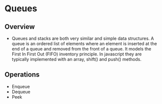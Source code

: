 # Queues

## Overview
- Queues and stacks are both very similar and simple data structures. A queue is an ordered list of elements where an element is inserted at the end of a queue and removed from the front of a queue. It models the First In First Out (FIFO) inventory principle. In javascript they are typically implemented with an array, shift() and push() methods.

## Operations
- Enqueue 
- Dequeue
- Peek